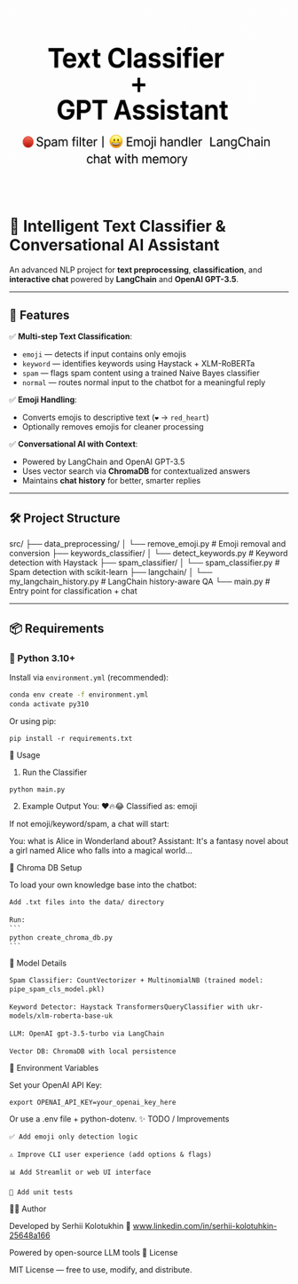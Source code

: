 <p align="center">
  <img src="banner.png" alt="Project Banner" width="800"/>
</p>

# 🧠 Intelligent Text Classifier & Conversational AI Assistant

An advanced NLP project for **text preprocessing**, **classification**, and **interactive chat** powered by **LangChain** and **OpenAI GPT-3.5**.

---

## 🚀 Features

✅ **Multi-step Text Classification**:
- `emoji` — detects if input contains only emojis
- `keyword` — identifies keywords using Haystack + XLM-RoBERTa
- `spam` — flags spam content using a trained Naive Bayes classifier
- `normal` — routes normal input to the chatbot for a meaningful reply

✅ **Emoji Handling**:
- Converts emojis to descriptive text (`❤️` → `red_heart`)
- Optionally removes emojis for cleaner processing

✅ **Conversational AI with Context**:
- Powered by LangChain and OpenAI GPT-3.5
- Uses vector search via **ChromaDB** for contextualized answers
- Maintains **chat history** for better, smarter replies

---

## 🛠️ Project Structure

src/ ├── data_preprocessing/ │ └── remove_emoji.py # Emoji removal and conversion ├── 
keywords_classifier/ │ └── detect_keywords.py # Keyword detection with Haystack ├── 
spam_classifier/ │ └── spam_classifier.py # Spam detection with scikit-learn ├── 
langchain/ │ └── my_langchain_history.py # LangChain history-aware QA └── main.py # Entry point for classification + chat

---

## 📦 Requirements

### 🐍 Python 3.10+

Install via `environment.yml` (recommended):
```bash
conda env create -f environment.yml
conda activate py310
```
Or using pip:
```
pip install -r requirements.txt
```
💬 Usage
1. Run the Classifier
```
python main.py
```
2. Example Output
You: ❤️🔥😂
Classified as: emoji

If not emoji/keyword/spam, a chat will start:

You: what is Alice in Wonderland about?
Assistant: It's a fantasy novel about a girl named Alice who falls into a magical world...

🧠 Chroma DB Setup

To load your own knowledge base into the chatbot:

    Add .txt files into the data/ directory

    Run:
    ```
    python create_chroma_db.py
    ```
🧪 Model Details

    Spam Classifier: CountVectorizer + MultinomialNB (trained model: pipe_spam_cls_model.pkl)

    Keyword Detector: Haystack TransformersQueryClassifier with ukr-models/xlm-roberta-base-uk

    LLM: OpenAI gpt-3.5-turbo via LangChain

    Vector DB: ChromaDB with local persistence

🔐 Environment Variables

Set your OpenAI API Key:
```
export OPENAI_API_KEY=your_openai_key_here
```

Or use a .env file + python-dotenv.
✨ TODO / Improvements

    ✅ Add emoji only detection logic

    ⚠ Improve CLI user experience (add options & flags)

    📊 Add Streamlit or web UI interface

    🧪 Add unit tests

👨‍💻 Author

Developed by Serhii Kolotukhin 
📍 www.linkedin.com/in/serhii-kolotuhkin-25648a166 

Powered by open-source LLM tools
📄 License

MIT License — free to use, modify, and distribute.

